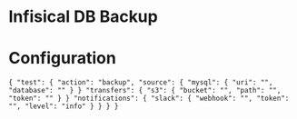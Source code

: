 # Infisical DB Backup

# Configuration

`{
    "test": {
        "action": "backup",
        "source": {
            "mysql": {
                "uri": "",
                "database": ""
            }
        }
        "transfers": {
            "s3": {
                "bucket": "",
                "path": "",
                "token": ""
            }
        }
        "notifications": {
            "slack": {
                "webhook": "",
                "token": "",
                "level": "info"
            }
        }
    }
}`